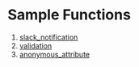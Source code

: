 # Sample Functions

1. [slack_notification](./slack_notification/README.md)
2. [validation](./validation/README.md)
3. [anonymous_attribute](./anonymous_attribute/README.md)
